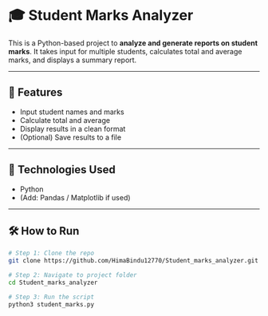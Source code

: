 # 🎓 Student Marks Analyzer

This is a Python-based project to **analyze and generate reports on student marks**. It takes input for multiple students, calculates total and average marks, and displays a summary report.

---

## 📌 Features
- Input student names and marks
- Calculate total and average
- Display results in a clean format
- (Optional) Save results to a file

---

## 🚀 Technologies Used
- Python
- (Add: Pandas / Matplotlib if used)

---

## 🛠️ How to Run
```bash
# Step 1: Clone the repo
git clone https://github.com/HimaBindu12770/Student_marks_analyzer.git

# Step 2: Navigate to project folder
cd Student_marks_analyzer

# Step 3: Run the script
python3 student_marks.py
